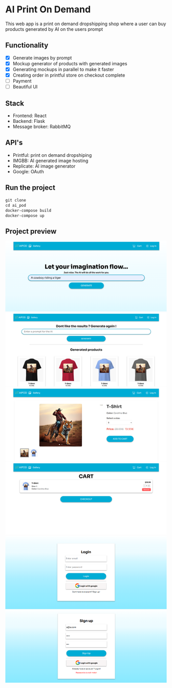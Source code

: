 # AI Print On Demand

This web app is a print on demand dropshipping shop where a user can buy products generated by AI on the users prompt

## Functionality
- [x] Generate images by prompt
- [x] Mockup generator of products with generated images
- [x] Generating mockups in parallel to make it faster
- [x] Creating order in printful store on checkout complete
- [ ] Payment
- [ ] Beautiful UI

## Stack

* Frontend: React
* Backend: Flask
* Message broker: RabbitMQ

## API's

* Printful: print on demand dropshiping
* IMGBB: AI generated image hosting
* Replicate: AI image generator
* Google: OAuth

## Run the project

```
git clone
cd ai_pod
docker-compose build
docker-compose up
```

## Project preview

![](https://raw.githubusercontent.com/stitas/ai_pod/refs/heads/master/preview_images/image0.png)
![](https://raw.githubusercontent.com/stitas/ai_pod/refs/heads/master/preview_images/image1.png)
![](https://raw.githubusercontent.com/stitas/ai_pod/refs/heads/master/preview_images/image2.png)
![](https://raw.githubusercontent.com/stitas/ai_pod/refs/heads/master/preview_images/image3.png)
![](https://raw.githubusercontent.com/stitas/ai_pod/refs/heads/master/preview_images/image4.png)
![](https://raw.githubusercontent.com/stitas/ai_pod/refs/heads/master/preview_images/image5.png)
